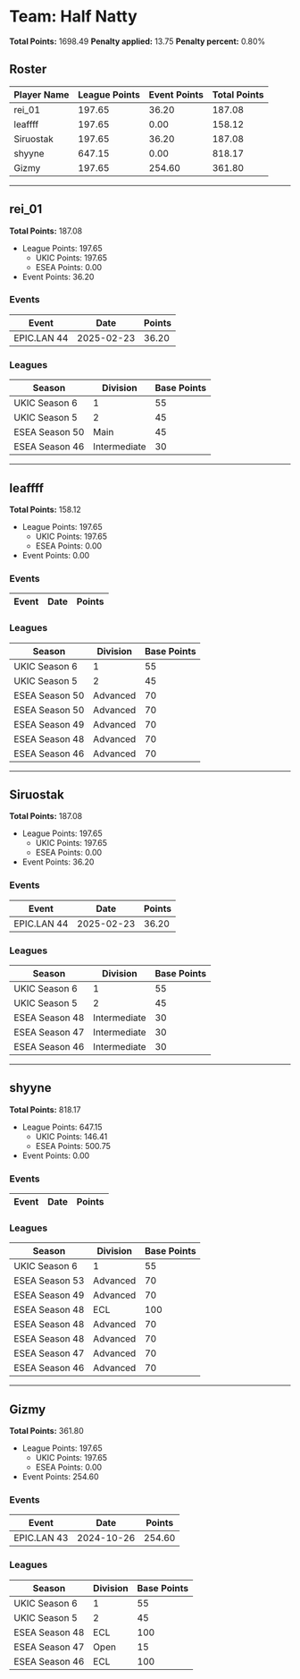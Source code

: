 # Team: Half Natty

**Total Points:** 1698.49
**Penalty applied:** 13.75
**Penalty percent:** 0.80%

## Roster
| Player Name | League Points | Event Points | Total Points |
|-------------|--------------|--------------|-------------|
| rei_01 | 197.65 | 36.20 | 187.08 |
| leaffff | 197.65 | 0.00 | 158.12 |
| Siruostak | 197.65 | 36.20 | 187.08 |
| shyyne | 647.15 | 0.00 | 818.17 |
| Gizmy | 197.65 | 254.60 | 361.80 |

---

## rei_01

**Total Points:** 187.08

- League Points: 197.65
  - UKIC Points: 197.65
  - ESEA Points: 0.00
- Event Points: 36.20

### Events
| Event | Date | Points |
|-------|------|--------|
| EPIC.LAN 44 | 2025-02-23 | 36.20 |
### Leagues
| Season | Division | Base Points |
|--------|----------|-------------|
| UKIC Season 6 | 1 | 55 |
| UKIC Season 5 | 2 | 45 |
| ESEA Season 50 | Main | 45 |
| ESEA Season 46 | Intermediate | 30 |
---

## leaffff

**Total Points:** 158.12

- League Points: 197.65
  - UKIC Points: 197.65
  - ESEA Points: 0.00
- Event Points: 0.00

### Events
| Event | Date | Points |
|-------|------|--------|
### Leagues
| Season | Division | Base Points |
|--------|----------|-------------|
| UKIC Season 6 | 1 | 55 |
| UKIC Season 5 | 2 | 45 |
| ESEA Season 50 | Advanced | 70 |
| ESEA Season 50 | Advanced | 70 |
| ESEA Season 49 | Advanced | 70 |
| ESEA Season 48 | Advanced | 70 |
| ESEA Season 46 | Advanced | 70 |
---

## Siruostak

**Total Points:** 187.08

- League Points: 197.65
  - UKIC Points: 197.65
  - ESEA Points: 0.00
- Event Points: 36.20

### Events
| Event | Date | Points |
|-------|------|--------|
| EPIC.LAN 44 | 2025-02-23 | 36.20 |
### Leagues
| Season | Division | Base Points |
|--------|----------|-------------|
| UKIC Season 6 | 1 | 55 |
| UKIC Season 5 | 2 | 45 |
| ESEA Season 48 | Intermediate | 30 |
| ESEA Season 47 | Intermediate | 30 |
| ESEA Season 46 | Intermediate | 30 |
---

## shyyne

**Total Points:** 818.17

- League Points: 647.15
  - UKIC Points: 146.41
  - ESEA Points: 500.75
- Event Points: 0.00

### Events
| Event | Date | Points |
|-------|------|--------|
### Leagues
| Season | Division | Base Points |
|--------|----------|-------------|
| UKIC Season 6 | 1 | 55 |
| ESEA Season 53 | Advanced | 70 |
| ESEA Season 49 | Advanced | 70 |
| ESEA Season 48 | ECL | 100 |
| ESEA Season 48 | Advanced | 70 |
| ESEA Season 48 | Advanced | 70 |
| ESEA Season 47 | Advanced | 70 |
| ESEA Season 46 | Advanced | 70 |
---

## Gizmy

**Total Points:** 361.80

- League Points: 197.65
  - UKIC Points: 197.65
  - ESEA Points: 0.00
- Event Points: 254.60

### Events
| Event | Date | Points |
|-------|------|--------|
| EPIC.LAN 43 | 2024-10-26 | 254.60 |
### Leagues
| Season | Division | Base Points |
|--------|----------|-------------|
| UKIC Season 6 | 1 | 55 |
| UKIC Season 5 | 2 | 45 |
| ESEA Season 48 | ECL | 100 |
| ESEA Season 47 | Open | 15 |
| ESEA Season 46 | ECL | 100 |